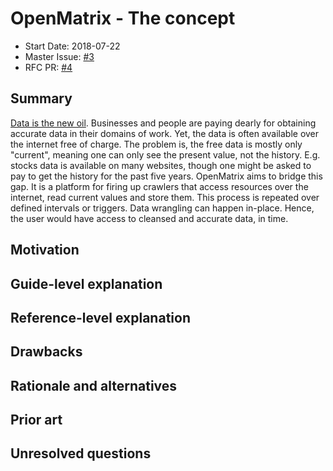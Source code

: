 # OpenMatrix - The concept

- Start Date: 2018-07-22
- Master Issue: [#3](https://github.com/PsychoMinions/OpenMatrix/issues/3)
- RFC PR: [#4](https://github.com/PsychoMinions/OpenMatrix/pull/4)

## Summary
[summary]: #summary

[Data is the new oil][1]. Businesses and people are paying dearly for obtaining
accurate data in their domains of work. Yet, the data is often available over
the internet free of charge. The problem is, the free data is mostly only
"current", meaning one can only see the present value, not the history. E.g.
stocks data is available on many websites, though one might be asked to pay to
get the history for the past five years. OpenMatrix aims to bridge this gap.
It is a platform for firing up crawlers that access resources over the
internet, read current values and store them. This process is repeated over
defined intervals or triggers. Data wrangling can happen in-place. Hence, the
user would have access to cleansed and accurate data, in time.

## Motivation
[motivation]: #motivation

## Guide-level explanation
[guide-level-explanation]: #guide-level-explanation

## Reference-level explanation
[reference-level-explanation]: #reference-level-explanation

## Drawbacks
[drawbacks]: #drawbacks

## Rationale and alternatives
[rationale-and-alternatives]: #rationale-and-alternatives

## Prior art
[prior-art]: #prior-art

## Unresolved questions
[unresolved-questions]: #unresolved-questions

[1]: https://www.economist.com/leaders/2017/05/06/the-worlds-most-valuable-resource-is-no-longer-oil-but-data
